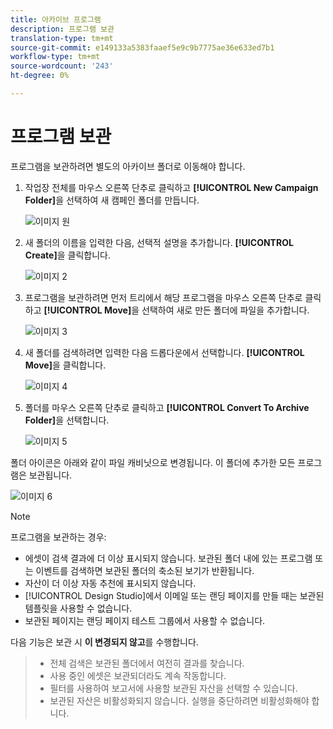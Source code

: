 ```yaml
---
title: 아카이브 프로그램
description: 프로그램 보관
translation-type: tm+mt
source-git-commit: e149133a5383faaef5e9c9b7775ae36e633ed7b1
workflow-type: tm+mt
source-wordcount: '243'
ht-degree: 0%

---
```



# 프로그램 보관

프로그램을 보관하려면 별도의 아카이브 폴더로 이동해야 합니다.

1. 작업장 전체를 마우스 오른쪽 단추로 클릭하고 **[!UICONTROL New Campaign Folder]**&#x200B;을 선택하여 새 캠페인 폴더를 만듭니다.

   ![이미지 원](/help/sky/assets/programs/archive-a-program/archive-a-program-1.png)

1. 새 폴더의 이름을 입력한 다음, 선택적 설명을 추가합니다. **[!UICONTROL Create]**&#x200B;을 클릭합니다.

   ![이미지 2](/help/sky/assets/programs/archive-a-program/archive-a-program-2.png)

1. 프로그램을 보관하려면 먼저 트리에서 해당 프로그램을 마우스 오른쪽 단추로 클릭하고 **[!UICONTROL Move]**&#x200B;을 선택하여 새로 만든 폴더에 파일을 추가합니다.

   ![이미지 3](/help/sky/assets/programs/archive-a-program/archive-a-program-3.png)

1. 새 폴더를 검색하려면 입력한 다음 드롭다운에서 선택합니다. **[!UICONTROL Move]**&#x200B;을 클릭합니다.

   ![이미지 4](/help/sky/assets/programs/archive-a-program/archive-a-program-4.png)

1. 폴더를 마우스 오른쪽 단추로 클릭하고 **[!UICONTROL Convert To Archive Folder]**&#x200B;을 선택합니다.

   ![이미지 5](/help/sky/assets/programs/archive-a-program/archive-a-program-5.png)

폴더 아이콘은 아래와 같이 파일 캐비닛으로 변경됩니다. 이 폴더에 추가한 모든 프로그램은 보관됩니다.

![이미지 6](/help/sky/assets/programs/archive-a-program/archive-a-program-6.png)

>[!NOTE]
>
>프로그램을 보관하는 경우:
>
>* 에셋이 검색 결과에 더 이상 표시되지 않습니다. 보관된 폴더 내에 있는 프로그램 또는 이벤트를 검색하면 보관된 폴더의 축소된 보기가 반환됩니다.
>* 자산이 더 이상 자동 추천에 표시되지 않습니다.
>* [!UICONTROL Design Studio]에서 이메일 또는 랜딩 페이지를 만들 때는 보관된 템플릿을 사용할 수 없습니다.
>* 보관된 페이지는 랜딩 페이지 테스트 그룹에서 사용할 수 없습니다.

>
>
다음 기능은 보관 시 **이 변경되지 않고**&#x200B;를 수행합니다.
>
>* 전체 검색은 보관된 폴더에서 여전히 결과를 찾습니다.
>* 사용 중인 에셋은 보관되더라도 계속 작동합니다.
>* 필터를 사용하여 보고서에 사용할 보관된 자산을 선택할 수 있습니다.
>* 보관된 자산은 비활성화되지 않습니다. 실행을 중단하려면 비활성화해야 합니다.


